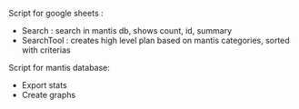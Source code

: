 Script for google sheets :
- Search : search in mantis db, shows count, id, summary
- SearchTool : creates high level plan based on mantis categories, sorted with criterias

Script for mantis database:
- Export stats
- Create graphs

